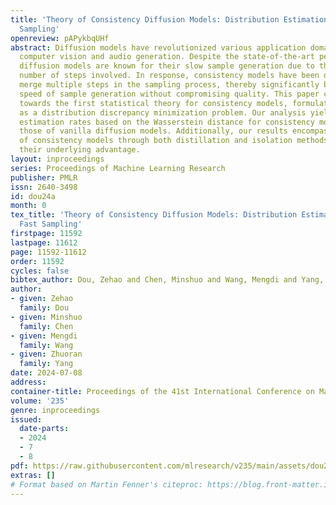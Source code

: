 ```yaml
---
title: 'Theory of Consistency Diffusion Models: Distribution Estimation Meets Fast
  Sampling'
openreview: pAPykbqUHf
abstract: Diffusion models have revolutionized various application domains, including
  computer vision and audio generation. Despite the state-of-the-art performance,
  diffusion models are known for their slow sample generation due to the extensive
  number of steps involved. In response, consistency models have been developed to
  merge multiple steps in the sampling process, thereby significantly boosting the
  speed of sample generation without compromising quality. This paper contributes
  towards the first statistical theory for consistency models, formulating their training
  as a distribution discrepancy minimization problem. Our analysis yields statistical
  estimation rates based on the Wasserstein distance for consistency models, matching
  those of vanilla diffusion models. Additionally, our results encompass the training
  of consistency models through both distillation and isolation methods, demystifying
  their underlying advantage.
layout: inproceedings
series: Proceedings of Machine Learning Research
publisher: PMLR
issn: 2640-3498
id: dou24a
month: 0
tex_title: 'Theory of Consistency Diffusion Models: Distribution Estimation Meets
  Fast Sampling'
firstpage: 11592
lastpage: 11612
page: 11592-11612
order: 11592
cycles: false
bibtex_author: Dou, Zehao and Chen, Minshuo and Wang, Mengdi and Yang, Zhuoran
author:
- given: Zehao
  family: Dou
- given: Minshuo
  family: Chen
- given: Mengdi
  family: Wang
- given: Zhuoran
  family: Yang
date: 2024-07-08
address:
container-title: Proceedings of the 41st International Conference on Machine Learning
volume: '235'
genre: inproceedings
issued:
  date-parts:
  - 2024
  - 7
  - 8
pdf: https://raw.githubusercontent.com/mlresearch/v235/main/assets/dou24a/dou24a.pdf
extras: []
# Format based on Martin Fenner's citeproc: https://blog.front-matter.io/posts/citeproc-yaml-for-bibliographies/
---
```

